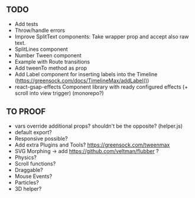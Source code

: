 ## TODO

* Add tests
* Throw/handle errors
* Improve SplitText components: Take wrapper prop and accept also raw text.
* SplitLines component
* Number Tween component
* Example with Route transitions
* Add tweenTo method as prop
* Add Label component for inserting labels into the Timeline (https://greensock.com/docs/TimelineMax/addLabel())
* react-gsap-effects Component library with ready configured effects (+ scroll into view trigger) (monorepo?)

## TO PROOF

* vars override additional props? shouldn't be the opposite? (helper.js)
* default export?
* Responsive possible?
* Add extra Plugins and Tools? https://greensock.com/tweenmax
* SVG Morphing -> add https://github.com/veltman/flubber ?
* Physics?
* Scroll functions?
* Draggable?
* Mouse Events?
* Particles?
* 3D helper?
